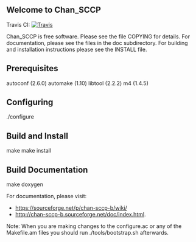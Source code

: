 Welcome to Chan_SCCP
--------------------
Travis CI: [![Travis](http://img.shields.io/travis/marcelloceschia/chan-sccp-b.svg?style=flat)](https://travis-ci.org/marcelloceschia/chan-sccp-b)

Chan_SCCP is free software. Please see the file COPYING for details.
For documentation, please see the files in the doc subdirectory.
For building and installation instructions please see the INSTALL file.

Prerequisites
-------------
autoconf (2.6.0)
automake (1.10)
libtool (2.2.2)
m4 (1.4.5)

Configuring
-----------
./configure

Build and Install
-----------------
make
make install

Build Documentation
-------------------
make doxygen

For documentation, please visit:
- https://sourceforge.net/p/chan-sccp-b/wiki/
- http://chan-sccp-b.sourceforge.net/doc/index.html.

Note: When you are making changes to the configure.ac or any of the Makefile.am files you should run ./tools/bootstrap.sh afterwards.


